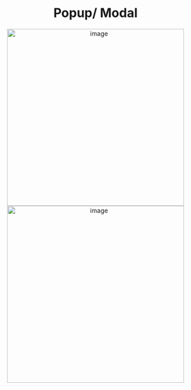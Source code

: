 <h1 align="center"> Popup/ Modal </h1>
<p align="center">
<img width="400" alt="image" src="https://user-images.githubusercontent.com/72634228/189448845-43bdc429-883b-43c2-9abc-b6cce65fa92a.png">
<img width="400" alt="image" src="https://user-images.githubusercontent.com/72634228/189448912-2beee19c-f174-4ba7-af2d-b75f5357ef7f.png">
</p>
